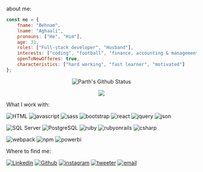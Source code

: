 
about me:
```javascript
const me = {
    fname: "Behnam",
    lname: "Aghaali",
    pronouns: ["He", "Him"],
    age: 31,
    roles: ["Full-stack developer", "Husband"],
    interests: ["coding", "football", "finance, accounting & management"],
    openToNewOfferes: true, 
    characteristics: ["hard working", "fast learner", "motivated"]
};
```

<div align="center">
  
![Parth's Github Status](https://github-readme-stats.vercel.app/api?username=Behnam1369&show_icons=true&theme=midnight-purple)
  
</div>
<p align="center"> 
  <img src="https://profile-counter.glitch.me/Behnam1369/count.svg" />
</p>


What I work with: 

![HTML](http://img.shields.io/badge/-HTML-3776AB?style=flat&logo=html5&logoColor=white&color=24003f&labelColor=9100ff)
![javascript](http://img.shields.io/badge/-JavaScript-3776AB?style=flat&logo=javascript&logoColor=white&color=24003f&labelColor=9100ff)
![sass](http://img.shields.io/badge/-SCSS-3776AB?style=flat&logo=sass&logoColor=white&color=24003f&labelColor=9100ff)
![bootstrap](http://img.shields.io/badge/-Bootstrap-3776AB?style=flat&logo=bootstrap&logoColor=white&color=24003f&labelColor=9100ff)
![react](http://img.shields.io/badge/-React.js-3776AB?style=flat&logo=react&logoColor=white&color=24003f&labelColor=9100ff)
![jquery](http://img.shields.io/badge/-JQuery-3776AB?style=flat&logo=jquery&logoColor=white&color=24003f&labelColor=9100ff)
![json](http://img.shields.io/badge/-JSON-3776AB?style=flat&logo=json&logoColor=white&color=24003f&labelColor=9100ff)

![SQL Server](http://img.shields.io/badge/-SQL_Server-3776AB?style=flat&logo=microsoftsqlserver&logoColor=white&color=24003f&labelColor=9100ff)
![PostgreSQL](https://img.shields.io/badge/-PostgreSQL-3776AB?style=flat&logo=PostgreSQL&logoColor=white&color=24003f&labelColor=9100ff)
![ruby](http://img.shields.io/badge/-Ruby-3776AB?style=flat&logo=ruby&logoColor=white&color=24003f&labelColor=9100ff)
![rubyonrails](http://img.shields.io/badge/-Ruby_on_Rails-3776AB?style=flat&logo=rubyonrails&logoColor=white&color=24003f&labelColor=9100ff)
![csharp](http://img.shields.io/badge/-C_Sharp-3776AB?style=flat&logo=csharp&logoColor=white&color=24003f&labelColor=9100ff)

![webpack](http://img.shields.io/badge/-Webpack-3776AB?style=flat&logo=webpack&logoColor=white&color=24003f&labelColor=9100ff)
![npm](http://img.shields.io/badge/-npm-3776AB?style=flat&logo=npm&logoColor=white&color=24003f&labelColor=9100ff)
![powerbi](http://img.shields.io/badge/-Power_BI-3776AB?style=flat&logo=powerbi&logoColor=white&color=24003f&labelColor=9100ff)

Where to find me: 

[![Linkedin](https://img.shields.io/badge/-Behnam_Aghaali-blue?style=flat&logo=Linkedin&logoColor=blue&color=fff&labelColor=fff)](https://www.linkedin.com/in/behnam-aghaali-62561375/)
[![Github](https://img.shields.io/badge/-Behnam1369-blue?style=flat&logo=github&logoColor=black&color=fff&labelColor=fff)](https://github.com/Behnam1369)
[![instagram](https://img.shields.io/badge/-Behnamaghaali1369-blue?style=flat&logo=instagram&logoColor=hotpink&color=fff&labelColor=fff)](https://instagram.com/Behnamaghaali1369)
[![tweeter](https://img.shields.io/badge/-behnamagh1369-blue?style=flat&logo=twitter&logoColor=blue&color=fff&labelColor=fff)](https://twitter.com/behnamagh1369)
[![email](https://img.shields.io/badge/-behnam.aghaali@yahoo.com-blue?style=flat&logo=yahoo&logoColor=purple&color=fff&labelColor=fff)](mailto:behnam.aghaali@yahoo.com)
